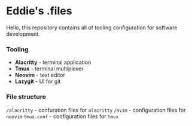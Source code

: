 # Eddie's .files
Hello, this repository contains all of tooling configuration for software development.

### Tooling
* **Alacritty** - terminal application
* **Tmux** - terminal multiplexer
* **Neovim** - text editor
* **Lazygit** - UI for git

### File structure
`/alacritty` - confuration files for `alacritty`
`/nvim` - configuration files for `neovim`
`tmux.conf` - configuration files for `tmux`

